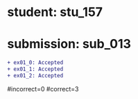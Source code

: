 # student: stu_157
# submission: sub_013

```diff
+ ex01_0: Accepted
+ ex01_1: Accepted
+ ex01_2: Accepted
```
#incorrect=0
#correct=3
